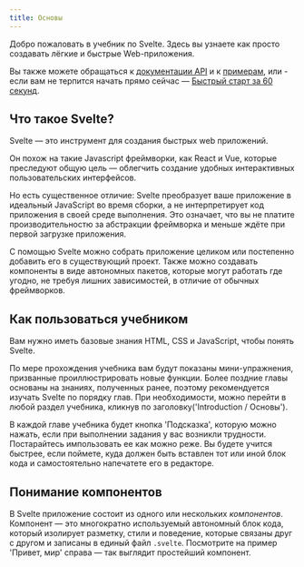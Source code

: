 ```yaml
---
title: Основы
---
```


Добро пожаловать в учебник по Svelte. Здесь вы узнаете как просто создавать лёгкие и быстрые Web-приложения.

Вы также можете обращаться к [документации API](docs) и к [примерам](examples), или - если вам не терпится начать прямо сейчас — [Быстрый старт за 60 секунд](blog/the-easiest-way-to-get-started).


## Что такое Svelte?

Svelte — это инструмент для создания быстрых web приложений.

Он похож на такие Javascript фреймворки, как React и Vue, которые преследуют общую цель — облегчить создание удобных интерактивных пользовательских интерфейсов.

Но есть существенное отличие: Svelte преобразует ваше приложение в идеальный JavaScript во время сборки, а не интерпретирует код приложения в своей среде выполнения. Это означает, что вы не платите производительностю за абстракции фреймворка и меньше ждёте при первой загрузке приложения.

С помощью Svelte можно собрать приложение целиком или постепенно добавить его в существующий проект. Также можно создавать компоненты в виде автономных пакетов, которые могут работать где угодно, не требуя лишних зависимостей, в отличие от обычных фреймворков.


## Как пользоваться учебником

Вам нужно иметь базовые знания HTML, CSS и JavaScript, чтобы понять Svelte.

По мере прохождения учебника вам будут показаны мини-упражнения, призванные проиллюстрировать новые функции. Более поздние главы основаны на знаниях, полученных ранее, поэтому рекомендуется изучать Svelte по порядку глав. При необходимости, можно перейти в любой раздел учебника, кликнув по заголовку('Introduction / Основы').

В каждой главе учебника будет кнопка 'Подсказка', которую можно нажать, если при выполнении задания у вас возникли трудности. Постарайтесь импользовать ее как можно реже. Вы будете учится быстрее, если поймете, куда должен быть вставлен тот или иной блок кода и самостоятельно напечатете его в редакторе.


## Понимание компонентов

В Svelte приложение состоит из одного или нескольких *компонентов*. Компонент — это многократно используемый автономный блок кода, который изолирует разметку, стили и поведение, которые связаны друг с другом и записаны в единый файл `.svelte`. Посмотрите на пример 'Привет, мир' справа —  так выглядит простейший компонент.